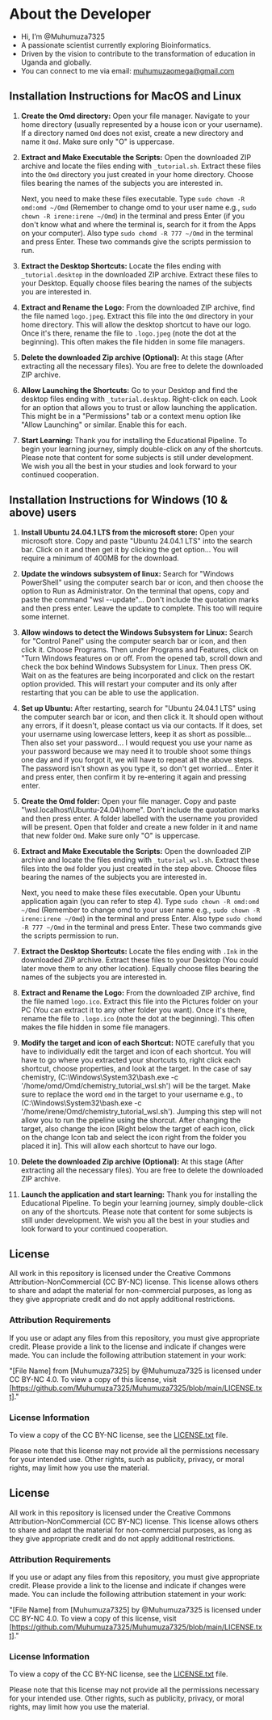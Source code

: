 # About the Developer

- Hi, I’m @Muhumuza7325
- A passionate scientist currently exploring Bioinformatics.
- Driven by the vision to contribute to the transformation of education in Uganda and globally.
- You can connect to me via email: muhumuzaomega@gmail.com

## Installation Instructions for MacOS and Linux

1.  **Create the Omd directory:**
    Open your file manager. Navigate to your home directory (usually represented by a house icon or your username). If a directory named `Omd` does not exist, create a new directory and name it `Omd`. Make sure only "O" is uppercase.

2.  **Extract and Make Executable the Scripts:**
    Open the downloaded ZIP archive and locate the files ending with `_tutorial.sh`. Extract these files into the `Omd` directory you just created in your home directory. Choose files bearing the names of the subjects you are interested in.

    Next, you need to make these files executable. Type `sudo chown -R omd:omd ~/Omd` (Remember to change omd to your user name e.g., `sudo chown -R irene:irene ~/Omd`) in the terminal and press Enter (if you don't know what and where the terminal is, search for it from the Apps on your computer). Also type `sudo chomd -R 777 ~/Omd` in the terminal and press Enter. These two commands give the scripts permission to run.

3.  **Extract the Desktop Shortcuts:**
    Locate the files ending with `_tutorial.desktop` in the downloaded ZIP archive. Extract these files to your Desktop. Equally choose files bearing the names of the subjects you are interested in.
    
4.  **Extract and Rename the Logo:**
    From the downloaded ZIP archive, find the file named `logo.jpeg`. Extract this file into the `Omd` directory in your home directory. This will allow the desktop shortcut to have our logo. Once it's there, rename the file to `.logo.jpeg` (note the dot at the beginning). This often makes the file hidden in some file managers. 

5.  **Delete the downloaded Zip archive (Optional):**
    At this stage (After extracting all the necessary files). You are free to delete the downloaded ZIP archive.

6.  **Allow Launching the Shortcuts:**
    Go to your Desktop and find the desktop files ending with `_tutorial.desktop`. Right-click on each. Look for an option that allows you to trust or allow launching the application. This might be in a "Permissions" tab or a context menu option like "Allow Launching" or similar. Enable this for each.

7.  **Start Learning:**
    Thank you for installing the Educational Pipeline. To begin your learning journey, simply double-click on any of the shortcuts. Please note that content for some subjects is still under development. We wish you all the best in your studies and look forward to your continued cooperation.


## Installation Instructions for Windows (10 & above) users

1.  **Install Ubuntu 24.04.1 LTS from the microsoft store:**
    Open your microsoft store. Copy and paste "Ubuntu 24.04.1 LTS" into the search bar. Click on it and then get it by clicking the get option... You will require a minimum of 400MB for the download.

2.  **Update the windows subsystem of linux:**
    Search for "Windows PowerShell" using the computer search bar or icon, and then choose the option to Run as Administrator. On the terminal that opens, copy and paste the command "wsl --update"... Don't include the quotation marks and then press enter. Leave the update to complete. This too will require some internet.

3.  **Allow windows to detect the Windows Subsystem for Linux:**
    Search for "Control Panel" using the computer search bar or icon, and then click it. Choose Programs. Then under Programs and Features, click on "Turn Windows features on or off. From the opened tab, scroll down and check the box behind Windows Subsystem for Linux. Then press OK. Wait on as the features are being incorporated and click on the restart option provided. This will restart your computer and its only after restarting that you can be able to use the application.

4.  **Set up Ubuntu:**
    After restarting, search for "Ubuntu 24.04.1 LTS" using the computer search bar or icon, and then click it. It should open without any errors, if it doesn't, please contact us via our contacts. If it does, set your username using lowercase letters, keep it as short as possible... Then also set your password... I would request you use your name as your password because we may need it to trouble shoot some things one day and if you forgot it, we will have to repeat all the above steps. The password isn't shown as you type it, so don't get worried... Enter it and press enter, then confirm it by re-entering it again and pressing enter.

5.  **Create the Omd folder:**
    Open your file manager. Copy and paste "\\wsl.localhost\Ubuntu-24.04\home". Don't include the quotation marks and then press enter. A folder labelled with the username you provided will be present. Open that folder and create a new folder in it and name that new folder `Omd`. Make sure only "O" is uppercase. 

6.  **Extract and Make Executable the Scripts:**
    Open the downloaded ZIP archive and locate the files ending with `_tutorial_wsl.sh`. Extract these files into the `Omd` folder you just created in the step above. Choose files bearing the names of the subjects you are interested in.

    Next, you need to make these files executable. Open your Ubuntu application again (you can refer to step 4). Type `sudo chown -R omd:omd ~/Omd` (Remember to change omd to your user name e.g., `sudo chown -R irene:irene ~/Omd`) in the terminal and press Enter. Also type `sudo chomd -R 777 ~/Omd` in the terminal and press Enter. These two commands give the scripts permission to run.

7.  **Extract the Desktop Shortcuts:**
    Locate the files ending with `.Ink` in the downloaded ZIP archive. Extract these files to your Desktop (You could later move them to any other location). Equally choose files bearing the names of the subjects you are interested in.

8.  **Extract and Rename the Logo:**
    From the downloaded ZIP archive, find the file named `logo.ico`. Extract this file into the Pictures folder on your PC (You can extract it to any other folder you want). Once it's there, rename the file to `.logo.ico` (note the dot at the beginning). This often makes the file hidden in some file managers.

9.  **Modify the target and icon of each Shortcut:**
    NOTE carefully that you have to individually edit the target and icon of each shortcut. You will have to go where you extracted your shortcuts to, right click each shortcut, choose properties, and look at the target. In the case of say chemistry, (C:\Windows\System32\bash.exe -c '/home/omd/Omd/chemistry_tutorial_wsl.sh') will be the target. Make sure to replace the word `omd` in the target to your username e.g., to (C:\Windows\System32\bash.exe -c '/home/irene/Omd/chemistry_tutorial_wsl.sh'). Jumping this step will not allow you to run the pipeline using the shorcut. After changing the target, also change the icon [Right below the target of each icon, click on the change Icon tab and select the icon right from the folder you placed it in]. This will allow each shortcut to have our logo. 

10.  **Delete the downloaded Zip archive (Optional):**
    At this stage (After extracting all the necessary files). You are free to delete the downloaded ZIP archive.

11.  **Launch the application and start learning:**
    Thank you for installing the Educational Pipeline. To begin your learning journey, simply double-click on any of the shortcuts. Please note that content for some subjects is still under development. We wish you all the best in your studies and look forward to your continued cooperation.

## License

All work in this repository is licensed under the Creative Commons Attribution-NonCommercial (CC BY-NC) license. This license allows others to share and adapt the material for non-commercial purposes, as long as they give appropriate credit and do not apply additional restrictions.

### Attribution Requirements

If you use or adapt any files from this repository, you must give appropriate credit. Please provide a link to the license and indicate if changes were made. You can include the following attribution statement in your work:

"[File Name] from [Muhumuza7325] by @Muhumuza7325 is licensed under CC BY-NC 4.0. To view a copy of this license, visit [https://github.com/Muhumuza7325/Muhumuza7325/blob/main/LICENSE.txt]."

### License Information

To view a copy of the CC BY-NC license, see the [LICENSE.txt](LICENSE.txt) file.

Please note that this license may not provide all the permissions necessary for your intended use. Other rights, such as publicity, privacy, or moral rights, may limit how you use the material.


## License

All work in this repository is licensed under the Creative Commons Attribution-NonCommercial (CC BY-NC) license. This license allows others to share and adapt the material for non-commercial purposes, as long as they give appropriate credit and do not apply additional restrictions.

### Attribution Requirements

If you use or adapt any files from this repository, you must give appropriate credit. Please provide a link to the license and indicate if changes were made. You can include the following attribution statement in your work:

"[File Name] from [Muhumuza7325] by @Muhumuza7325 is licensed under CC BY-NC 4.0. To view a copy of this license, visit [https://github.com/Muhumuza7325/Muhumuza7325/blob/main/LICENSE.txt]."

### License Information

To view a copy of the CC BY-NC license, see the [LICENSE.txt](LICENSE.txt) file.

Please note that this license may not provide all the permissions necessary for your intended use. Other rights, such as publicity, privacy, or moral rights, may limit how you use the material.